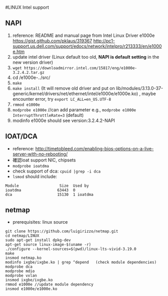 #LINUX Intel support

## NAPI
1. reference: README and manual page from Intel Linux Driver e1000e https://gist.github.com/pklaus/319367 http://pc1-support.us.dell.com/support/edocs/network/intelpro/r213333/en/e1000e.htm
2. update intel driver (Linux default too old, **NAPI is default setting** in the new version driver)
3. `wget https://downloadmirror.intel.com/15817/eng/e1000e-3.2.4.2.tar.gz` 
4. cd /e1000e-../src/
5. `make`
6. `make install` (It will remove old driver and put on lib/modules/3.13.0-37-generic/kernel/drivers/net/ethernet/intel/e1000e/e1000e.ko) , maybe encounter error, try 
`export LC_ALL=en_US.UTF-8`
7. `rmmod e1000e`
8. `modprobe e1000e` //can add parameter e.g., `modprobe e1000e InterruptThrottleRate=3` (default)
9. modinfo e1000e should see version:3.2.4.2-NAPI

## IOAT/DCA
* reference: http://timetobleed.com/enabling-bios-options-on-a-live-server-with-no-rebooting/
* 確認ioat support NIC, chipsets 
* `modprobe ioatdma`
* check support of dca:  `cpuid |grep -i dca`  
* `lsmod` should include:
```
Module                  Size  Used by
ioatdma                63443  0 
dca                    15130  1 ioatdma
```

## netmap
* prerequisites: linux source
```
git clone https://github.com/luigirizzo/netmap.git
cd netmap/LINUX
sudo apt-get install dpkg-dev
apt-get source linux-image-$(uname -r)
./configure --kernel-sources=$(pwd)/linux-lts-vivid-3.19.0 
make
insmod netmap.ko
modinfo ixgbe/ixgbe.ko | grep ^depend   (check module dependencies)
modprobe dca
modprobe mdio
modprobe vxlan
insmod ixgbe/ixgbe.ko
rmmod e1000e //update module dependency
insmod e1000e/e1000e.ko
```

